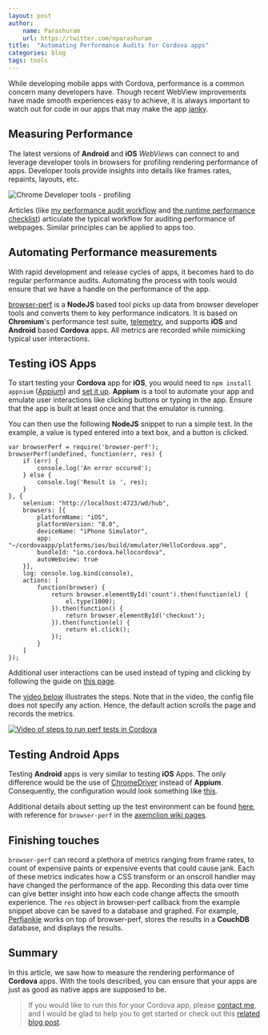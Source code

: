 ```yaml
---
layout: post
author:
    name: Parashuram
    url: https://twitter.com/nparashuram
title:  "Automating Performance Audits for Cordova apps"
categories: blog
tags: tools
---
```


While developing mobile apps with Cordova,
performance is a common concern many developers have.
Though recent WebView improvements have made smooth experiences easy to achieve,
it is always important to watch out for code in our apps that may make the app [janky](http://jankfree.org).

## Measuring Performance
The latest versions of **Android** and **iOS** *WebView*s can connect to and leverage developer tools in browsers for profiling rendering performance of apps.
Developer tools provide insights into details like frames rates, repaints, layouts, etc.

![Chrome Developer tools - profiling](https://i.imgur.com/zR2f1.gif)

Articles (like
[my performance audit workflow](http://aerotwist.com/blog/my-performance-audit-workflow/)
and
[the runtime performance checklist](http://calendar.perfplanet.com/2013/the-runtime-performance-checklist/))
articulate the typical workflow for auditing performance of webpages.
Similar principles can be applied to apps too.
<!--more-->
## Automating Performance measurements
With rapid development and release cycles of apps,
it becomes hard to do regular performance audits.
Automating the process with tools would ensure that we have a handle on the performance of the app.

[browser-perf](http://npmjs.org/package/browser-perf) is a **NodeJS** based tool picks up data from browser developer tools and converts them to key performance indicators.
It is based on **Chromium**'s performance test suite,
[telemetry](http://www.chromium.org/developers/telemetry),
and supports **iOS** and **Android** based **Cordova** apps.
All metrics are recorded while mimicking typical user interactions.

## Testing iOS Apps
To start testing your **Cordova** app for **iOS**,
you would need to `npm install appnium`
([Appium](http://appium.io/)) and [set it up](http://appium.io/getting-started.html?lang=en).
**Appium** is a tool to automate your app and emulate user interactions like clicking buttons or typing in the app.
Ensure that the app is built at least once and that the emulator is running.

You can then use the following **NodeJS** snippet to run a simple test.
In the example,
a value is typed entered into a text box,
and a button is clicked.

    var browserPerf = require('browser-perf');
    browserPerf(undefined, function(err, res) {
        if (err) {
            console.log('An error occured');
        } else {
            console.log('Result is ', res);
        }
    }, {
        selenium: "http://localhost:4723/wd/hub",
        browsers: [{
            platformName: "iOS",
            platformVersion: "8.0",
            deviceName: "iPhone Simulator",
            app: "~/cordovaapp/platforms/ios/build/emulator/HelloCordova.app",
            bundleId: "io.cordova.hellocordova",
            autoWebview: true
        }],
        log: console.log.bind(console),
        actions: [
            function(browser) {
                return browser.elementById('count').then(function(el) {
                    el.type(1000);
                }).then(function() {
                    return browser.elementById('checkout');
                }).then(function(el) {
                    return el.click();
                });
            }
        ]
    });

Additional user interactions can be used instead of typing and clicking by following the guide on [this page](https://github.com/axemclion/browser-perf/wiki/Node-Module---API#actions).

The [video below](https://www.youtube.com/watch?v=TG_eTe_H-s4) illustrates the steps.
Note that in the video,
the config file does not specify any action.
Hence, the default action scrolls the page and records the metrics.

[![Video of steps to run perf tests in Cordova](http://img.youtube.com/vi/TG_eTe_H-s4/0.jpg)](https://www.youtube.com/watch?v=TG_eTe_H-s4)

## Testing Android Apps
Testing **Android** apps is very similar to testing **iOS** Apps.
The only difference would be the use of [ChromeDriver](https://sites.google.com/a/chromium.org/chromedriver/) instead of **Appium**.
Consequently, the configuration would look something like [this](https://github.com/axemclion/browser-perf/blob/master/test/res/android-hybrid.config.json).

Additional details about setting up the test environment can be found
[here](https://github.com/axemclion/browser-perf/wiki/Setup-Instructions#testing-mobile-cordova-webviewhybrid-applications),
with reference for `browser-perf` in the
[axemclion wiki pages](https://github.com/axemclion/browser-perf/wiki/Node-Module---API).

## Finishing touches
`browser-perf` can record a plethora of metrics ranging from frame rates,
to count of expensive paints or expensive events that could cause jank.
Each of these metrics indicates how a CSS transform or an onscroll handler may have changed the performance of the app.
Recording this data over time can give better insight into how each code change affects the smooth experience.
The `res` object in browser-perf callback from the example snippet above can be saved to a database and graphed.
For example,
[Perfjankie](http://npmjs.org/package/perfjankie) works on top of browser-perf,
stores the results in a **CouchDB** database, and displays the results.

## Summary
In this article, we saw how to measure the rendering performance of **Cordova** apps.
With the tools described, you can ensure that your apps are just as good as native apps are supposed to be.

> If you would like to run this for your Cordova app, please [contact me](http://twitter.com/nparashuram), and I would be glad to help you to get started or check out this [related blog post](http://blog.nparashuram.com/2014/10/measuring-rendering-performance-metrics.html).

